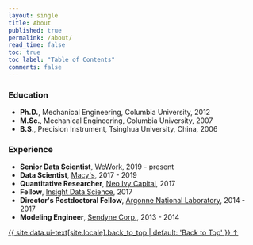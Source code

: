 ```yaml
---
layout: single
title: About
published: true
permalink: /about/
read_time: false
toc: true
toc_label: "Table of Contents"
comments: false
---
```


### Education
  * **Ph.D.**, Mechanical Engineering, Columbia University, 2012
  * **M.Sc.**, Mechanical Engineering, Columbia University, 2007
  * **B.S.**, Precision Instrument, Tsinghua University, China, 2006

### Experience
  * **Senior Data Scientist**, [WeWork](https://www.wework.com/), 2019 - present
  * **Data Scientist**, [Macy's](https://www.macys.com/), 2017 - 2019
  * **Quantitative Researcher**, [Neo Ivy Capital](http://www.neoivycapital.com/), 2017
  * **Fellow**, [Insight Data Science](https://www.insightdatascience.com/), 2017
  * **Director's Postdoctoral Fellow**, [Argonne National Laboratory](http://www.anl.gov/cnm/), 2014 - 2017
  * **Modeling Engineer**, [Sendyne Corp.](http://www.sendyne.com/), 2013 - 2014

<a href="#" class="back-to-top">{{ site.data.ui-text[site.locale].back_to_top | default: 'Back to Top' }} &uarr;</a>